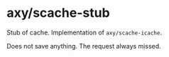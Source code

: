 # axy/scache-stub

Stub of cache.
Implementation of `axy/scache-icache`.

Does not save anything.
The request always missed.
